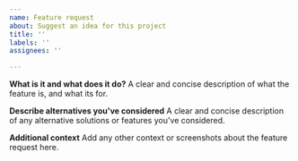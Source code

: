 ```yaml
---
name: Feature request
about: Suggest an idea for this project
title: ''
labels: ''
assignees: ''

---
```


**What is it and what does it do?**
A clear and concise description of what the feature is, and what its for.

**Describe alternatives you've considered**
A clear and concise description of any alternative solutions or features you've considered.

**Additional context**
Add any other context or screenshots about the feature request here.
